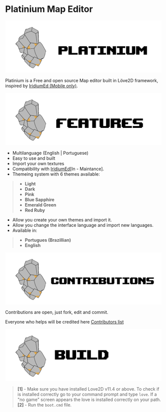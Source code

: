 # Platinium Map Editor

![Alt text](resources/images/Assets/platiniumLogo.png)

Platinium is a Free and open source Map editor built in Löve2D framework, inspired by [IridiumEd (Mobile only)](https://github.com/OrangeFoxTeamOFT/Iridium-0.0.3).

![Alt text](resources/images/Assets/platiniumFeatures.png)

- Multilanguage (English | Portuguese)
- Easy to use and built
- Import your own textures
- Compatibility with [IridiumEd](https://github.com/OrangeFoxTeamOFT/Iridium-0.0.3)[In - Maintance].
- Themeing system with 6 themes available:

>- **Light**
>- **Dark**
>- **Pink**
>- **Blue Sapphire**
>- **Emerald Green**
>- **Red Ruby**

- Allow you create your own themes and import it.
- Allow you change the interface language and import new languages.
- Available in:
>- **Portugues (Brazillian)**
>- **English**


![Alt text](resources/images/Assets/platiniumContributions.png)

Contributions are open, just fork, edit and commit.

Everyone who helps will be credited here [Contributors list](contributors.md)

![Alt text](resources/images/Assets/platiniumBuild.png)

>**[1]** - Make sure you have installed Love2D v11.4 or above. To check if is installed correctly go to your command prompt and type `love`. If a "no game" screen appears the love is installed correctly on your path.
>**[2]** - Run the `boot.cmd` file.